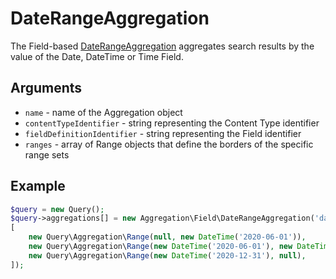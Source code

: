 # DateRangeAggregation

The Field-based [DateRangeAggregation](https://github.com/ezsystems/ezplatform-kernel/blob/master/eZ/Publish/API/Repository/Values/Content/Query/Aggregation/Field/DateRangeAggregation.php) aggregates search results by the value of the Date, DateTime or Time Field.

## Arguments

- `name` - name of the Aggregation object
- `contentTypeIdentifier` - string representing the Content Type identifier
- `fieldDefinitionIdentifier` - string representing the Field identifier
- `ranges` - array of Range objects that define the borders of the specific range sets

## Example

``` php
$query = new Query();
$query->aggregations[] = new Aggregation\Field\DateRangeAggregation('date', 'event', 'event_date',
[
    new Query\Aggregation\Range(null, new DateTime('2020-06-01')),
    new Query\Aggregation\Range(new DateTime('2020-06-01'), new DateTime('2020-12-31')),
    new Query\Aggregation\Range(new DateTime('2020-12-31'), null),
]);
```
